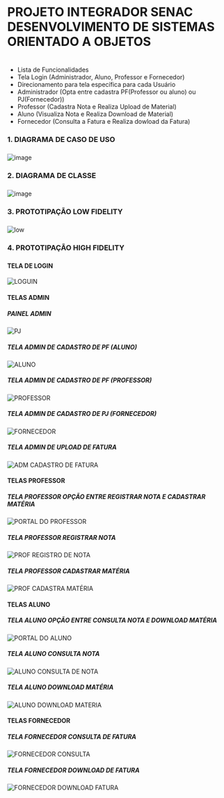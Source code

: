 # PROJETO INTEGRADOR SENAC DESENVOLVIMENTO DE SISTEMAS ORIENTADO A OBJETOS <h1>

* Lista de Funcionalidades
* Tela Login (Administrador, Aluno, Professor e Fornecedor)
* Direcionamento para tela específica para cada Usuário
* Administrador (Opta entre cadastra PF(Professor ou aluno) ou PJ(Fornecedor))
* Professor (Cadastra Nota e Realiza Upload de Material)
* Aluno (Visualiza Nota e Realiza Download de Material)
* Fornecedor (Consulta a Fatura e Realiza dowload da Fatura)


### 1. DIAGRAMA DE CASO DE USO <h3>
![image](https://github.com/petersonbersanetti/projeto-integrador-senac/assets/74914733/be57165b-c82a-4655-aa6b-b3df93e0d241)


### 2. DIAGRAMA DE CLASSE <h3>
![image](https://github.com/petersonbersanetti/projeto-integrador-senac/assets/74914733/4c3698fd-39f7-4a4c-b995-c69b78afdbcf)


### 3. PROTOTIPAÇÃO LOW FIDELITY <H3>
![low](https://github.com/petersonbersanetti/projeto-integrador-senac/assets/74914733/9ee96495-3989-42bf-8419-138878c0a28d)


### 4. PROTOTIPAÇÃO HIGH FIDELITY <H3>

#### TELA DE LOGIN <H4>
![LOGUIN](https://github.com/petersonbersanetti/projeto-integrador-senac/assets/74914733/c6379e3e-9429-41fe-a3d3-61ce98e259f8)

#### TELAS ADMIN <H4>

##### PAINEL ADMIN <H5>
![PJ](https://github.com/petersonbersanetti/projeto-integrador-senac/assets/74914733/37dd00e2-bb6e-4413-946f-64d50cf70b95)

##### TELA ADMIN DE CADASTRO DE PF (ALUNO) <H5>
![ALUNO](https://github.com/petersonbersanetti/projeto-integrador-senac/assets/74914733/f1078c4e-e17d-4059-8ffb-57677b218a1b)

##### TELA ADMIN DE CADASTRO DE PF (PROFESSOR) <H5>
![PROFESSOR](https://github.com/petersonbersanetti/projeto-integrador-senac/assets/74914733/9e2bf1db-03ed-4931-a0ee-62d2fd04c5fd)


##### TELA ADMIN DE CADASTRO DE PJ (FORNECEDOR) <H5>
![FORNECEDOR](https://github.com/petersonbersanetti/projeto-integrador-senac/assets/74914733/b3bbcbd9-35b4-4edc-a843-13f3f26d283f)

##### TELA ADMIN DE UPLOAD DE FATURA <H5>
![ADM CADASTRO DE FATURA](https://github.com/petersonbersanetti/projeto-integrador-senac/assets/74914733/642ad764-cdee-4684-af91-d4d091bcfa7a)


#### TELAS PROFESSOR <H4>

##### TELA PROFESSOR OPÇÃO ENTRE REGISTRAR NOTA E CADASTRAR MATÉRIA <H5>
![PORTAL DO PROFESSOR](https://github.com/petersonbersanetti/projeto-integrador-senac/assets/74914733/18203bce-d102-477f-92bf-40f2a984054e)

##### TELA PROFESSOR REGISTRAR NOTA <H5>
![PROF REGISTRO DE NOTA](https://github.com/petersonbersanetti/projeto-integrador-senac/assets/74914733/6bd5ee30-7452-4c56-a2c4-4130cd30d1d7)

##### TELA PROFESSOR CADASTRAR MATÉRIA <H5>
![PROF CADASTRA MATÉRIA](https://github.com/petersonbersanetti/projeto-integrador-senac/assets/74914733/3f1db8dc-07d3-496e-81e3-abdc167a483a)


#### TELAS ALUNO <H4>

##### TELA ALUNO OPÇÃO ENTRE CONSULTA NOTA E DOWNLOAD MATÉRIA <H5>
![PORTAL DO ALUNO](https://github.com/petersonbersanetti/projeto-integrador-senac/assets/74914733/2f2f5843-1124-4893-9789-bd063dd9b588)

##### TELA ALUNO CONSULTA NOTA
![ALUNO CONSULTA DE NOTA](https://github.com/petersonbersanetti/projeto-integrador-senac/assets/74914733/1f13db49-21bc-467b-9b7e-7899808ae487)

##### TELA ALUNO DOWNLOAD MATÉRIA <H5>
![ALUNO DOWNLOAD MATERIA](https://github.com/petersonbersanetti/projeto-integrador-senac/assets/74914733/86f53590-5bd2-447c-95eb-e5ad9a78c0d8)



#### TELAS FORNECEDOR <H4>

##### TELA FORNECEDOR CONSULTA DE FATURA <H5>
![FORNECEDOR CONSULTA](https://github.com/petersonbersanetti/projeto-integrador-senac/assets/74914733/19f26d59-17c0-411d-8be2-91101b1d6b25)

##### TELA FORNECEDOR DOWNLOAD DE FATURA <H5>
![FORNECEDOR DOWNLOAD FATURA](https://github.com/petersonbersanetti/projeto-integrador-senac/assets/74914733/4f72075c-f3f9-430d-a332-e681cbbf850b)


